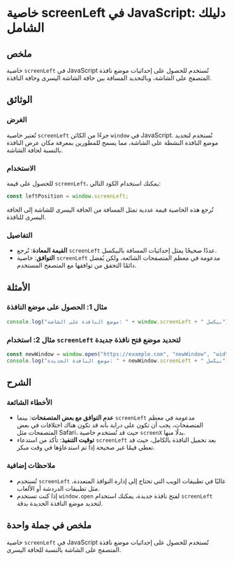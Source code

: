 <!--
Meta Description: # خاصية screenLeft في JavaScript: دليلك الشامل ## ملخص خاصية `screenLeft` في JavaScript تُستخدم للحصول على إحداثيات موضع نافذة المتصفح على الشاشة، وبا...
Meta Keywords: screenleft, على, موضع, النافذة, javascript
-->

# خاصية screenLeft في JavaScript: دليلك الشامل

## ملخص
خاصية `screenLeft` في JavaScript تُستخدم للحصول على إحداثيات موضع نافذة المتصفح على الشاشة، وبالتحديد المسافة بين حافة الشاشة اليسرى وحافة النافذة. 

## الوثائق
### الغرض
تُعتبر خاصية `screenLeft` جزءًا من الكائن `window` في JavaScript. تُستخدم لتحديد موضع النافذة النشطة على الشاشة، مما يسمح للمطورين بمعرفة مكان عرض النافذة بالنسبة لحافة الشاشة.

### الاستخدام
للحصول على قيمة `screenLeft`، يمكنك استخدام الكود التالي:
```javascript
const leftPosition = window.screenLeft;
```
تُرجع هذه الخاصية قيمة عددية تمثل المسافة من الحافة اليسرى للشاشة إلى الحافة اليسرى للنافذة.

### التفاصيل
- **القيمة المعادة**: تُرجع `screenLeft` عددًا صحيحًا يمثل إحداثيات المسافة بالبيكسل.
- **التوافق**: خاصية `screenLeft` مدعومة في معظم المتصفحات الشائعة، ولكن يُفضل دائمًا التحقق من توافقها مع المتصفح المستخدم.

## الأمثلة
### مثال 1: الحصول على موضع النافذة
```javascript
console.log("موضع النافذة على الشاشة: " + window.screenLeft + " بيكسل");
```

### مثال 2: استخدام `screenLeft` لتحديد موضع فتح نافذة جديدة
```javascript
const newWindow = window.open("https://example.com", "newWindow", "width=600,height=400");
console.log("موضع النافذة الجديدة: " + newWindow.screenLeft + " بيكسل");
```

## الشرح
### الأخطاء الشائعة
- **عدم التوافق مع بعض المتصفحات**: بينما `screenLeft` مدعومة في معظم المتصفحات، يجب أن تكون على دراية بأنه قد تكون هناك اختلافات في بعض المتصفحات مثل Safari، حيث قد تُستخدم خاصية `screenX` بدلًا منها.
- **توقيت التنفيذ**: تأكد من استدعاء `screenLeft` بعد تحميل النافذة بالكامل، حيث قد تعطي قيمًا غير صحيحة إذا تم استدعاؤها في وقت مبكر.

### ملاحظات إضافية
- تُستخدم `screenLeft` غالبًا في تطبيقات الويب التي تحتاج إلى إدارة النوافذ المتعددة، مثل تطبيقات الدردشة أو الألعاب.
- إذا كنت تستخدم `window.open` لفتح نافذة جديدة، يمكنك استخدام `screenLeft` لتحديد موضع النافذة الجديدة بدقة.

## ملخص في جملة واحدة
خاصية `screenLeft` في JavaScript تُستخدم للحصول على إحداثيات موضع نافذة المتصفح على الشاشة بالنسبة للحافة اليسرى.